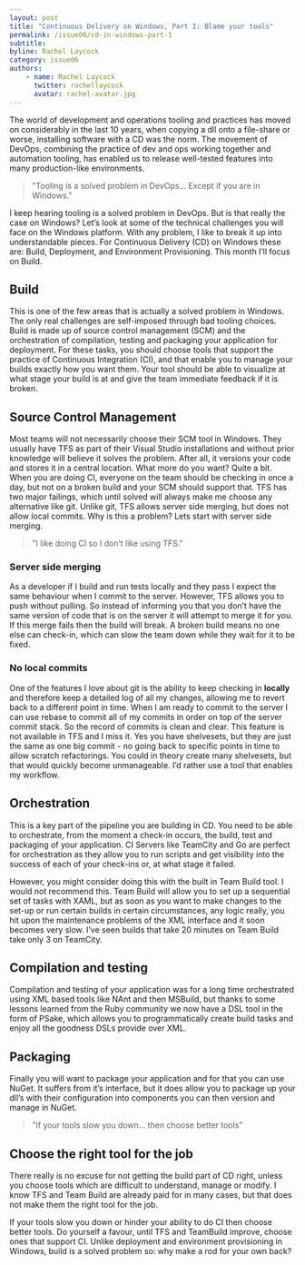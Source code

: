 ```yaml
---
layout: post
title: "Continuous Delivery on Windows, Part I: Blame your tools"
permalink: /issue06/cd-in-windows-part-1
subtitle: 
byline: Rachel Laycock
category: issue06
authors:
    - name: Rachel Laycock
      twitter: rachellaycock
      avatar: rachel-avatar.jpg
---
```

The world of development and operations tooling and practices has moved on considerably in the last 10 years, when copying a dll onto a file-share or worse, installing software with a CD was the norm. The movement of DevOps, combining the practice of dev and ops working together and automation tooling, has enabled us to release well-tested features into many production-like environments.

> "Tooling is a solved problem in DevOps... Except if you are in Windows."
		 	 	 							
I keep hearing tooling is a solved problem in DevOps. But is that really the case on Windows? Let’s look at some of the technical challenges you will face on the Windows platform. With any problem, I like to break it up into understandable pieces. For Continuous Delivery (CD) on Windows these are: Build, Deployment, and Environment Provisioning. This month I’ll focus on Build.
		 	 	 		
## Build											
This is one of the few areas that is actually a solved problem in Windows. The only real challenges are self-imposed through bad tooling choices. Build is made up of source control management (SCM) and the orchestration of compilation, testing and packaging your application for deployment. For these tasks, you should choose tools that support the practice of Continuous Integration (CI), and that enable you to manage your builds exactly how you want them. Your tool should be able to visualize at what stage your build is at and give the team immediate feedback if it is broken. 

## Source Control Management
Most teams will not necessarily choose their SCM tool in Windows. They usually have TFS as part of their Visual Studio installations and without prior knowledge will believe it solves the problem. After all, it versions your code and stores it in a central location. What more do you want? Quite a bit. When you are doing CI, everyone on the team should be checking in once a day, but not on a broken build and your SCM should support that. TFS has two major failings, which until solved will always make me choose any alternative like git. Unlike git, TFS allows server side merging, but does not allow local commits. Why is this a problem? Lets start with server side merging. 

> "I like doing CI so I don’t like using TFS."

### Server side merging
As a developer if I build and run tests locally and they pass I expect the same behaviour when I commit to the server. However, TFS allows you to push without pulling. So instead of informing you that you don’t have the same version of code that is on the server it will attempt to merge it for you. If this merge fails then the build will break. A broken build means no one else can check-in, which can slow the team down while they wait for it to be fixed.

### No local commits
One of the features I love about git is the ability to keep checking in **locally** and therefore keep a detailed log of all my changes, allowing me to revert back to a different point in time. When I am ready to commit to the server I can use rebase to commit all of my commits in order on top of the server commit stack. So the record of commits is clean and clear. This feature is not available in TFS and I miss it. Yes you have shelvesets, but they are just the same as one big commit - no going back to specific points in time to allow scratch refactorings. You could in theory create many shelvesets, but that would quickly become unmanageable. I’d rather use a tool that enables my workflow. 

## Orchestration
This is a key part of the pipeline you are building in CD. You need to be able to orchestrate, from the moment a check-in occurs, the build, test and packaging of your application. CI Servers like TeamCity and Go are perfect for orchestration as they allow you to run scripts and get visibility into the success of each of your check-ins or, at what stage it failed.

However, you might consider doing this with the built in Team Build tool. I would not recommend this. Team Build will allow you to set up a sequential set of tasks with XAML, but as soon as you want to make changes to the set-up or run certain builds in certain circumstances, any logic really, you hit upon the maintenance problems of the XML interface and it soon becomes very slow. I’ve seen builds that take 20 minutes on Team Build take only 3 on TeamCity. 

## Compilation and testing
Compilation and testing of your application was for a long time orchestrated using XML based tools like NAnt and then MSBuild, but thanks to some lessons learned from the Ruby community we now have a DSL tool in the form of PSake, which allows you to programmatically create build tasks and enjoy all the goodness DSLs provide over XML.

## Packaging
Finally you will want to package your application and for that you can use NuGet. It suffers from it’s interface, but it does allow you to package up your dll’s with their configuration into components you can then version and manage in NuGet.

> "If your tools slow you down... then choose better tools"

## Choose the right tool for the job
There really is no excuse for not getting the build part of CD right, unless you choose tools which are difficult to understand, manage or modify. I know TFS and Team Build are already paid for in many cases, but that does not make them the right tool for the job.

If your tools slow you down or hinder your ability to do CI then choose better tools. Do yourself a favour, until TFS and TeamBuild improve, choose ones that support CI.  Unlike deployment and environment provisioning in Windows, build is a solved problem so: why make a rod for your own back?
